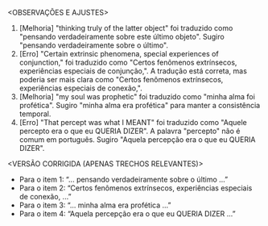 <OBSERVAÇÕES E AJUSTES>
1. [Melhoria] "thinking truly of the latter object" foi traduzido como "pensando verdadeiramente sobre este último objeto". Sugiro "pensando verdadeiramente sobre o último".
2. [Erro] "Certain extrinsic phenomena, special experiences of conjunction," foi traduzido como "Certos fenômenos extrínsecos, experiências especiais de conjunção,". A tradução está correta, mas poderia ser mais clara como "Certos fenômenos extrínsecos, experiências especiais de conexão,".
3. [Melhoria] "my soul was prophetic" foi traduzido como "minha alma foi profética". Sugiro "minha alma era profética" para manter a consistência temporal.
4. [Erro] "That percept was what I MEANT" foi traduzido como "Aquele percepto era o que eu QUERIA DIZER". A palavra "percepto" não é comum em português. Sugiro "Aquela percepção era o que eu QUERIA DIZER".

<VERSÃO CORRIGIDA (APENAS TRECHOS RELEVANTES)>
- Para o item 1: “... pensando verdadeiramente sobre o último ...”
- Para o item 2: “Certos fenômenos extrínsecos, experiências especiais de conexão, ...”
- Para o item 3: “... minha alma era profética ...”
- Para o item 4: “Aquela percepção era o que eu QUERIA DIZER ...”